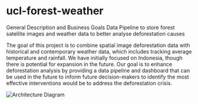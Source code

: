 # ucl-forest-weather
General Description and Business Goals
Data Pipeline to store forest satellite images and weather data to better analyse deforestation causes

The goal of this project is to combine spatial image deforestation data with historical and contemporary weather data, which includes tracking average temperature and rainfall. We have initially focused on Indonesia, though there is potential for expansion in the future. Our goal is to enhance deforestation analysis by providing a data pipeline and dashboard that can be used in the future to inform future decision-makers to identify the most effective interventions would be to address the deforestation crisis.



![Architecture Diagram](report/provinces_report/Architecture_diagram.png)


